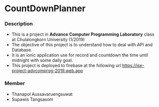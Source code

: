 # CountDownPlanner

### Description
- This is a project in **Advance Computer Programming Laboratory** class at Chulalongkorn University (1/2019)
- The objective of this project is to understand how to deal with API and Database.
- It is an ionic application use for record and countdown the time until midnight with some daily goal.
- This project is deployed to firebase at the following url
https://ise-project-advcomprog-2019.web.app

### Member
- Thanapol Aussavaruengsuwat
- Supawis Tangsasom

